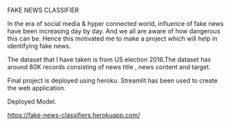 FAKE NEWS CLASSIFIER

In the era of social media & hyper connected world, influence of fake news have been increasing day by day. And we all are aware of how dangerous this can be. Hence this motivated me to make a project which will help in identifying fake news.

The dataset that I have taken is from US election 2016.The dataset has around 80K records consisting of news title , news content and target.

Final project is deployed using heroku. Streamlit has been used to create the web application.

Deployed Model.

https://fake-news-classifiers.herokuapp.com/
